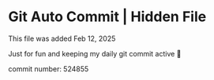 # Git Auto Commit | Hidden File

This file was added Feb 12, 2025

Just for fun and keeping my daily git commit active 🤪

commit number: 524855
